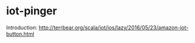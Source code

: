 # iot-pinger

Introduction: http://terrbear.org/scala/iot/ios/lazy/2016/05/23/amazon-iot-button.html
